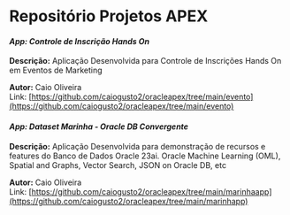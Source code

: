 # Repositório Projetos APEX
#### _App: Controle de Inscrição Hands On_
**Descrição:** Aplicação Desenvolvida para Controle de Inscrições Hands On em Eventos de Marketing  

**Autor:** Caio Oliveira  
Link: [https://github.com/caiogusto2/oracleapex/tree/main/evento](https://github.com/caiogusto2/oracleapex/tree/main/evento)

#### _App: Dataset Marinha - Oracle DB Convergente_
**Descrição:** Aplicação Desenvolvida para demonstração de recursos e features do Banco de Dados Oracle 23ai. Oracle Machine Learning (OML), Spatial and Graphs, Vector Search, JSON on Oracle DB, etc

**Autor:** Caio Oliveira  
Link: [https://github.com/caiogusto2/oracleapex/tree/main/marinhaapp](https://github.com/caiogusto2/oracleapex/tree/main/marinhapp)